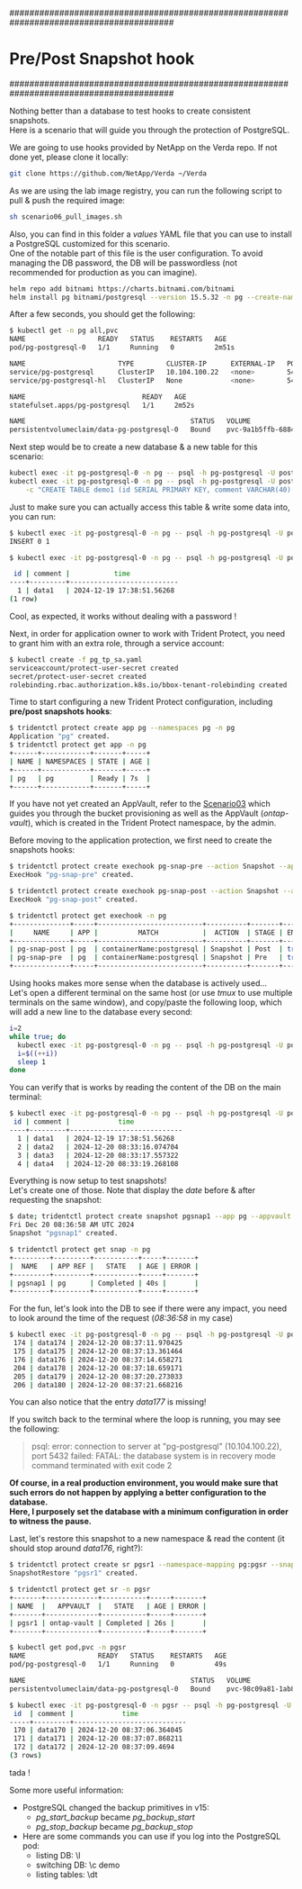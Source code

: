 #########################################################################################
# Pre/Post Snapshot hook
#########################################################################################

Nothing better than a database to test hooks to create consistent snapshots.  
Here is a scenario that will guide you through the protection of PostgreSQL.  

We are going to use hooks provided by NetApp on the Verda repo. If not done yet, please clone it locally:  
```bash
git clone https://github.com/NetApp/Verda ~/Verda
```

As we are using the lab image registry, you can run the following script to pull & push the required image:  
```bash
sh scenario06_pull_images.sh
```

Also, you can find in this folder a _values_ YAML file that you can use to install a PostgreSQL customized for this scenario.  
One of the notable part of this file is the user configuration. To avoid managing the DB password, the DB will be passwordless (not recommended for production as you can imagine).  
```bash
helm repo add bitnami https://charts.bitnami.com/bitnami
helm install pg bitnami/postgresql --version 15.5.32 -n pg --create-namespace -f pg_values.yaml
```
After a few seconds, you should get the following:  
```bash
$ kubectl get -n pg all,pvc
NAME                  READY   STATUS    RESTARTS   AGE
pod/pg-postgresql-0   1/1     Running   0          2m51s

NAME                       TYPE        CLUSTER-IP      EXTERNAL-IP   PORT(S)    AGE
service/pg-postgresql      ClusterIP   10.104.100.22   <none>        5432/TCP   2m52s
service/pg-postgresql-hl   ClusterIP   None            <none>        5432/TCP   2m52s

NAME                             READY   AGE
statefulset.apps/pg-postgresql   1/1     2m52s

NAME                                         STATUS   VOLUME                                     CAPACITY   ACCESS MODES   STORAGECLASS          VOLUMEATTRIBUTESCLASS   AGE
persistentvolumeclaim/data-pg-postgresql-0   Bound    pvc-9a1b5ffb-6884-4372-a442-8290bc055761   8Gi        RWO            storage-class-iscsi   <unset>                 2m51s
```
Next step would be to create a new database & a new table for this scenario:  
```bash
kubectl exec -it pg-postgresql-0 -n pg -- psql -h pg-postgresql -U postgres -c "CREATE DATABASE demo;"
kubectl exec -it pg-postgresql-0 -n pg -- psql -h pg-postgresql -U postgres -d demo \
    -c "CREATE TABLE demo1 (id SERIAL PRIMARY KEY, comment VARCHAR(40) NOT NULL, time TIMESTAMP NOT NULL);"
```
Just to make sure you can actually access this table & write some data into, you can run:  
```bash
$ kubectl exec -it pg-postgresql-0 -n pg -- psql -h pg-postgresql -U postgres -d demo -c "INSERT INTO demo1(comment,time) VALUES ('data1', NOW());"
INSERT 0 1

$ kubectl exec -it pg-postgresql-0 -n pg -- psql -h pg-postgresql -U postgres -d demo -c "SELECT * FROM demo1;"

 id | comment |           time
----+---------+---------------------------
  1 | data1   | 2024-12-19 17:38:51.56268
(1 row)
```
Cool, as expected, it works without dealing with a password !

Next, in order for application owner to work with Trident Protect, you need to grant him with an extra role, through a service account:  
```bash
$ kubectl create -f pg_tp_sa.yaml
serviceaccount/protect-user-secret created
secret/protect-user-secret created
rolebinding.rbac.authorization.k8s.io/bbox-tenant-rolebinding created
```

Time to start configuring a new Trident Protect configuration, including **pre/post snapshots hooks**:  
```bash
$ tridentctl protect create app pg --namespaces pg -n pg
Application "pg" created.
$ tridentctl protect get app -n pg
+------+------------+-------+-----+
| NAME | NAMESPACES | STATE | AGE |
+------+------------+-------+-----+
| pg   | pg         | Ready | 7s  |
+------+------------+-------+-----+
```
If you have not yet created an AppVault, refer to the [Scenario03](../../Scenario03/) which guides you through the bucket provisioning as well as the AppVault (_ontap-vault_), which is created in the Trident Protect namespace, by the admin.  

Before moving to the application protection, we first need to create the snapshots hooks:  
```bash
$ tridentctl protect create exechook pg-snap-pre --action Snapshot --app pg --stage pre --source-file ~/Verda/PostgreSQL/postgresql.sh --arg pre --match containerName:postgresql -n pg
ExecHook "pg-snap-pre" created.

$ tridentctl protect create exechook pg-snap-post --action Snapshot --app pg --stage post --source-file ~/Verda/PostgreSQL/postgresql.sh --arg post --match containerName:postgresql -n pg
ExecHook "pg-snap-post" created.

$ tridentctl protect get exechook -n pg
+--------------+-----+--------------------------+----------+-------+---------+-----+-------+
|     NAME     | APP |          MATCH           |  ACTION  | STAGE | ENABLED | AGE | ERROR |
+--------------+-----+--------------------------+----------+-------+---------+-----+-------+
| pg-snap-post | pg  | containerName:postgresql | Snapshot | Post  | true    | 12s |       |
| pg-snap-pre  | pg  | containerName:postgresql | Snapshot | Pre   | true    | 19s |       |
+--------------+-----+--------------------------+----------+-------+---------+-----+-------+
```
Using hooks makes more sense when the database is actively used...  
Let's open a different terminal on the same host (or use _tmux_ to use multiple terminals on the same window), and copy/paste the following loop, which will add a new line to the database every second:  
```bash
i=2
while true; do
  kubectl exec -it pg-postgresql-0 -n pg -- psql -h pg-postgresql -U postgres -d demo -c "INSERT INTO demo1(comment,time) VALUES ('data$i', NOW());"
  i=$((++i))
  sleep 1
done
```
You can verify that is works by reading the content of the DB on the main terminal:  
```bash
$ kubectl exec -it pg-postgresql-0 -n pg -- psql -h pg-postgresql -U postgres -d demo -c "SELECT * FROM demo1;"
 id | comment |            time
----+---------+----------------------------
  1 | data1   | 2024-12-19 17:38:51.56268
  2 | data2   | 2024-12-20 08:33:16.074704
  3 | data3   | 2024-12-20 08:33:17.557322
  4 | data4   | 2024-12-20 08:33:19.268108
```

Everything is now setup to test snapshots!  
Let's create one of those. Note that display the _date_ before & after requesting the snapshot:  
```bash
$ date; tridentctl protect create snapshot pgsnap1 --app pg --appvault ontap-vault -n pg
Fri Dec 20 08:36:58 AM UTC 2024
Snapshot "pgsnap1" created.

$ tridentctl protect get snap -n pg
+---------+---------+-----------+-----+-------+
|  NAME   | APP REF |   STATE   | AGE | ERROR |
+---------+---------+-----------+-----+-------+
| pgsnap1 | pg      | Completed | 40s |       |
+---------+---------+-----------+-----+-------+
```

For the fun, let's look into the DB to see if there were any impact, you need to look around the time of the request (_08:36:58_ in my case)
```bash
$ kubectl exec -it pg-postgresql-0 -n pg -- psql -h pg-postgresql -U postgres -d demo -c "SELECT * FROM demo1;"
 174 | data174 | 2024-12-20 08:37:11.970425
 175 | data175 | 2024-12-20 08:37:13.361464
 176 | data176 | 2024-12-20 08:37:14.658271
 204 | data178 | 2024-12-20 08:37:18.659171
 205 | data179 | 2024-12-20 08:37:20.273033
 206 | data180 | 2024-12-20 08:37:21.668216
```
You can also notice that the entry _data177_ is missing!  

If you switch back to the terminal where the loop is running, you may see the following:  
> psql: error: connection to server at "pg-postgresql" (10.104.100.22), port 5432 failed: FATAL:  the database system is in recovery mode  
> command terminated with exit code 2

**Of course, in a real production environment, you would make sure that such errors do not happen by applying a better configuration to the database.**  
**Here, I purposely set the database with a minimum configuration in order to witness the pause.**  

Last, let's restore this snapshot to a new namespace & read the content (it should stop around _data176_, right?):  
```bash
$ tridentctl protect create sr pgsr1 --namespace-mapping pg:pgsr --snapshot pg/pgsnap1 -n pgsr
SnapshotRestore "pgsr1" created.

$ tridentctl protect get sr -n pgsr
+-------+-------------+-----------+-----+-------+
| NAME  |   APPVAULT  |   STATE   | AGE | ERROR |
+-------+-------------+-----------+-----+-------+
| pgsr1 | ontap-vault | Completed | 26s |       |
+-------+-------------+-----------+-----+-------+

$ kubectl get pod,pvc -n pgsr
NAME                  READY   STATUS    RESTARTS   AGE
pod/pg-postgresql-0   1/1     Running   0          49s

NAME                                         STATUS   VOLUME                                     CAPACITY   ACCESS MODES   STORAGECLASS          VOLUMEATTRIBUTESCLASS   AGE
persistentvolumeclaim/data-pg-postgresql-0   Bound    pvc-98c09a81-1ab8-475d-b322-3d5697536c24   8Gi        RWO            storage-class-iscsi   <unset>                 50s

$ kubectl exec -it pg-postgresql-0 -n pgsr -- psql -h pg-postgresql -U postgres -d demo -c "SELECT * FROM (SELECT * FROM demo1 ORDER BY id DESC LIMIT 3) AS temp ORDER BY id ASC;"
 id  | comment |            time
-----+---------+----------------------------
 170 | data170 | 2024-12-20 08:37:06.364045
 171 | data171 | 2024-12-20 08:37:07.868211
 172 | data172 | 2024-12-20 08:37:09.4694
(3 rows)
```

tada !

Some more useful information: 
- PostgreSQL changed the backup primitives in v15:  
  - _pg_start_backup_ became _pg_backup_start_  
  - _pg_stop_backup_ became _pg_backup_stop_  
- Here are some commands you can use if you log into the PostgreSQL pod:  
  - listing DB: \l
  - switching DB: \c demo
  - listing tables: \dt
